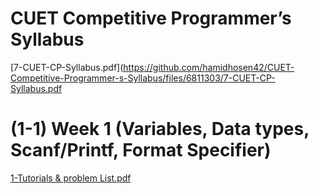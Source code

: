 # CUET Competitive Programmer’s Syllabus

[7-CUET-CP-Syllabus.pdf](https://github.com/hamidhosen42/CUET-Competitive-Programmer-s-Syllabus/files/6811303/7-CUET-CP-Syllabus.pdf

# (1-1) Week 1 (Variables, Data types, Scanf/Printf, Format Specifier)
                                           
[1-Tutorials & problem List.pdf](https://github.com/hamidhosen42/CUET-Competitive-Programmer-s-Syllabus/files/6823903/1-Tutorials.problem.List.pdf)
